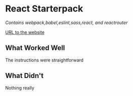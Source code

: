 # React Starterpack
*Contains webpack,babel,eslint,sass,react, and reactrouter*

[URL to the website](https://laughing-franklin-d9e5a6.netlify.app)

## What Worked Well
The instructions were straightforward

## What Didn't
Nothing really

